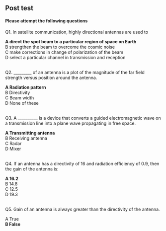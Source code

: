 ## Post test
#### Please attempt the following questions


Q1. In satellite communication, highly directional antennas are used to<br>

<b>A   direct the spot beam to a particular region of space on Earth</b>  
B   strengthen the beam to overcome the cosmic noise    
C   make corrections in change of polarization of the beam  
D   select a particular channel in transmission and reception    
<br>

Q2. \_\_\_\_\_\_\_\_\_ of an antenna is a plot of the magnitude of the far field strength versus position around the antenna.<br>

<b>A   Radiation pattern</b>    
B   Directivity  
C   Beam width    
D   None of these  
<br>

Q3. A \_\_\_\_\_\_\_\_\_\_ is a device that converts a guided electromagnetic wave on a transmission line into a plane wave propagating in free space.<br>
  
<b>A   Transmitting antenna</b>    
B   Receiving antenna  
C   Radar  
D   Mixer    
<br>

Q4. If an antenna has a directivity of 16 and radiation efficiency of 0.9, then the gain of the antenna is:<br>
 
<b>A   16.2</b>  
B   14.8  
C   12.5    
D   19.3  
<br>

Q5. Gain of an antenna is always greater than the directivity of the antenna.<br>

A   True    
<b>B   False</b>    



